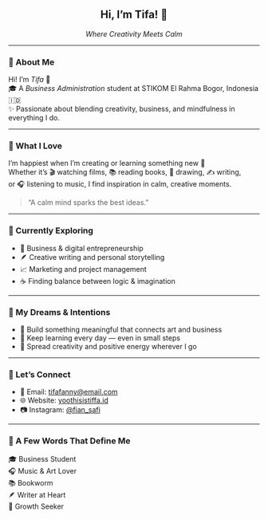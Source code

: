 <!-- 💜 Minimalist & Elegant Profile -->
<h2 align="center">Hi, I’m Tifa! 🌸</h2>
<p align="center">
  <em>Where Creativity Meets Calm</em>
</p>

---

### 🌷 About Me
Hi! I’m *Tifa* 💜  
🎓 A *Business Administration* student at STIKOM El Rahma Bogor, Indonesia 🇮🇩  
✨ Passionate about blending creativity, business, and mindfulness in everything I do.

---

### 🎨 What I Love
I’m happiest when I’m creating or learning something new 🌿  
Whether it’s 🎬 watching films, 📚 reading books, 🎨 drawing, ✍️ writing,  
or 🎧 listening to music, I find inspiration in calm, creative moments.  

> “A calm mind sparks the best ideas.”

---

### 🌼 Currently Exploring
- 💼 Business & digital entrepreneurship  
- 🪶 Creative writing and personal storytelling  
- 📈 Marketing and project management  
- ☕ Finding balance between logic & imagination  

---

### 💫 My Dreams & Intentions
- 🌸 Build something meaningful that connects art and business  
- 🌿 Keep learning every day — even in small steps  
- 💜 Spread creativity and positive energy wherever I go  

---

### 💌 Let’s Connect
- 📧 Email: tifafanny@email.com  
- 🌐 Website: [yoothisistiffa.id](#)  
- 📷 Instagram: [@fian_safi](#)  

---

### 🌈 A Few Words That Define Me
🎓 Business Student  
🎧 Music & Art Lover  
📚 Bookworm  
🪶 Writer at Heart  
🌱 Growth Seeker
